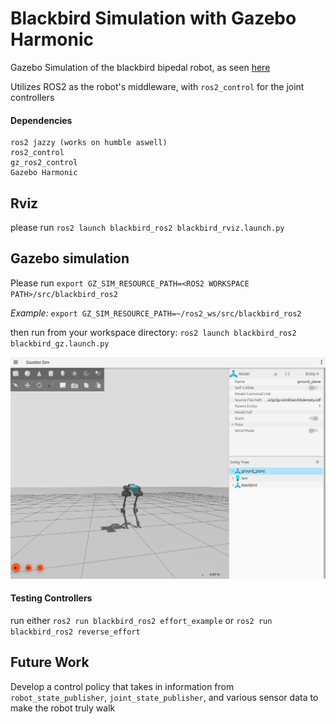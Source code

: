 # Blackbird Simulation with Gazebo Harmonic

Gazebo Simulation of the blackbird bipedal robot, as seen [here](https://hackaday.io/project/160882-blackbird-bipedal-robot)

Utilizes ROS2 as the robot's middleware, with `ros2_control` for the joint controllers

####  Dependencies

```
ros2 jazzy (works on humble aswell)
ros2_control
gz_ros2_control
Gazebo Harmonic
```

## Rviz

please run `ros2 launch blackbird_ros2 blackbird_rviz.launch.py` 

## Gazebo simulation
Please run `export GZ_SIM_RESOURCE_PATH=<ROS2 WORKSPACE PATH>/src/blackbird_ros2`

*Example:* `export GZ_SIM_RESOURCE_PATH=~/ros2_ws/src/blackbird_ros2`

then run from your workspace directory: 
`ros2 launch blackbird_ros2 blackbird_gz.launch.py`

![blackbird in gazebo simulation](images/blackbird_gz.png)

#### Testing Controllers

run either `ros2 run blackbird_ros2 effort_example` 
or `ros2 run blackbird_ros2 reverse_effort`

## Future Work

Develop a control policy that takes in information from `robot_state_publisher`, `joint_state_publisher`, and various sensor data to make the robot truly walk